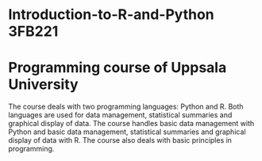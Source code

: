 # Introduction-to-R-and-Python 3FB221
# Programming course of Uppsala University 

The course deals with two programming languages: Python and R. Both languages are used for data management, statistical summaries and graphical display of data. The course handles basic data management with Python and basic data management, statistical summaries and graphical display of data with R. The course also deals with basic principles in programming.



